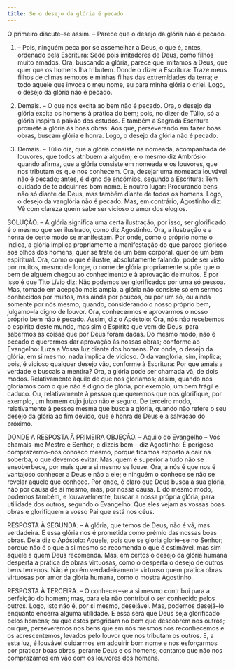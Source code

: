 ```yaml
---
title: Se o desejo da glória é pecado
---
```


O primeiro discute–se assim. – Parece que o desejo da glória não é pecado.  

1. – Pois, ninguém peca por se assemelhar a Deus, o que é, antes, ordenado pela Escritura: Sede pois imitadores de Deus, como filhos muito amados. Ora, buscando a glória, parece que imitamos a Deus, que quer que os homens lha tributem. Donde o dizer a Escritura: Traze meus filhos de climas remotos e minhas filhas das extremidades da terra; e todo aquele que invoca o meu nome, eu para minha glória o criei. Logo, o desejo da glória não é pecado.  

2. Demais. – O que nos excita ao bem não é pecado. Ora, o desejo da glória excita os homens à prática do bem; pois, no dizer de Túlio, só a glória inspira a paixão dos estudos. E também a Sagrada Escritura promete a glória às boas obras: Aos que, perseverando em fazer boas obras, buscam glória e honra. Logo, o desejo da glória não é pecado.  

3. Demais. – Túlio diz, que a glória consiste na nomeada, acompanhada de louvores, que todos atribuem a alguém; e o mesmo diz Ambrósio quando afirma, que a glória consiste em nomeada e os louvores, que nos tributam os que nos conhecem. Ora, desejar uma nomeada louvável não é pecado; antes, é digno de encómios, segundo a Escritura: Tem cuidado de te adquirires bom nome. E noutro lugar: Procurando bens não só diante de Deus, mas também diante de todos os homens. Logo, o desejo da vanglória não é pecado.  Mas, em contrário, Agostinho diz: Vê com clareza quem sabe ser vicioso o amor dos elogios.  

SOLUÇÃO. – A glória significa uma certa ilustração; por isso, ser glorificado é o mesmo que ser ilustrado, como diz Agostinho. Ora, a ilustração e a honra de certo modo se manifestam. Por onde, como o próprio nome o indica, a glória implica propriamente a manifestação do que parece glorioso aos olhos dos homens, quer se trate de um bem corporal, quer de um bem espiritual. Ora, como o que é ilustre, absolutamente falando, pode ser visto por muitos, mesmo de longe, o nome de glória propriamente supõe que o bem de alguém chegou ao conhecimento e à aprovação de muitos. E por isso é que Tito Lívio diz: Não podemos ser glorificados por urna só pessoa. Mas, tomado em acepção mais ampla, a glória não consiste só em sermos conhecidos por muitos, mas ainda por poucos, ou por um só, ou ainda somente por nós mesmo, quando, considerando o nosso próprio bem, julgamo–Ia digno de louvor.  Ora, conhecermos e aprovarmos o nosso próprio bem não é pecado. Assim, diz o Apóstolo: Ora, nós não recebemos o espírito deste mundo, mas sim o Espírito que vem de Deus, para sabermos as coisas que por Deus foram dadas. Do mesmo modo, não é pecado o querermos dar aprovação às nossas obras; conforme ao Evangelho: Luza a Vossa luz diante dos homens. Por onde, o desejo da glória, em si mesmo, nada implica de vicioso. O da vanglória, sim, implica; pois, é vicioso qualquer desejo vão, conforme à Escritura: Por que amais a verdade e buscais a mentira? Ora, a glória pode ser chamada vã, de dois modos. Relativamente àquilo de que nos gloriamos; assim, quando nos gloriamos com o que não é digno de glória, por exemplo, um bem frágil e caduco. Ou, relativamente à pessoa que queremos que nos glorifique, por exemplo, um homem cujo juízo não é seguro. De terceiro modo, relativamente à pessoa mesma que busca a glória, quando não refere o seu desejo da glória ao fim devido, que é honra de Deus e a salvação do próximo.  

DONDE A RESPOSTA À PRIMEIRA OBJEÇÃO. – Aquilo do Evangelho – Vós chamais–me Mestre e Senhor; e dizeis bem – diz Agostinho: É perigoso comprazermo–nos conosco mesmo, porque ficamos exposto a cair na soberba, o que devemos evitar. Mas, quem é superior a tudo não se ensoberbece, por mais que a si mesmo se louve. Ora, a nós é que nos é vantajoso conhecer a Deus e não a ele; e ninguém o conhece se não se revelar aquele que conhece. Por onde, é claro que Deus busca a sua glória, não por causa de si mesmo, mas, por nossa causa. E do mesmo modo, podemos também, e louvavelmente, buscar a nossa própria glória, para utilidade dos outros, segundo o Evangelho: Que eles vejam as vossas boas obras e glorifiquem a vosso Pai que está nos céus.  

RESPOSTA À SEGUNDA. – A glória, que temos de Deus, não é vã, mas verdadeira. E essa glória nos é prometida como prémio das nossas boas obras. Dela diz o Apóstolo: Aquele, pois que se gloria glorie–se no Senhor; porque não é o que a si mesmo se recomenda o que é estimável, mas sim aquele a quem Deus recomenda. Mas, em certos o desejo da glória humana desperta a prática de obras virtuosas, como o desperta o desejo de outros bens terrenos. Não é porém verdadeiramente virtuoso quem pratica obras virtuosas por amor da glória humana, como o mostra Agostinho.  

RESPOSTA À TERCEIRA. – O conhecer–se a si mesmo contribui para a perfeição do homem; mas, para ela não contribui o ser conhecido pelos outros. Logo, isto não é, por si mesmo, desejável. Mas, podemos desejá–Io enquanto encerra alguma utilidade. E essa será que Deus seja glorificado pelos homens; ou que estes progridam no bem que descobrem nos outros; ou que, perseveremos nos bens que em nós mesmos nos reconhecemos e os acrescentemos, levados pelo louvor que nos tributam os outros. E, a esta luz, é louvável cuidarmos em adquirir bom nome e nos esforçarmos por praticar boas obras, perante Deus e os homens; contanto que não nos comprazamos em vão com os louvores dos homens.